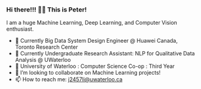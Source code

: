### Hi there!!! 👋🏻  This is Peter!


I am a huge Machine Learning, Deep Learning, and Computer Vision enthusiast. 

- 🔭 Currently Big Data System Design Engineer @ Huawei Canada, Toronto Research Center
- 🌱 Currently Undergraduate Research Assistant: NLP for Qualitative Data Analysis @ UWaterloo
- 🥑 University of Waterloo : Computer Science Co-op : Third Year
- 👯 I’m looking to collaborate on Machine Learning projects!
- 📫 How to reach me: j2457li@uwaterloo.ca
